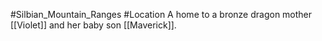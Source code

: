 #Silbian_Mountain_Ranges #Location 
A home to a bronze dragon mother [[Violet]] and her baby son [[Maverick]].